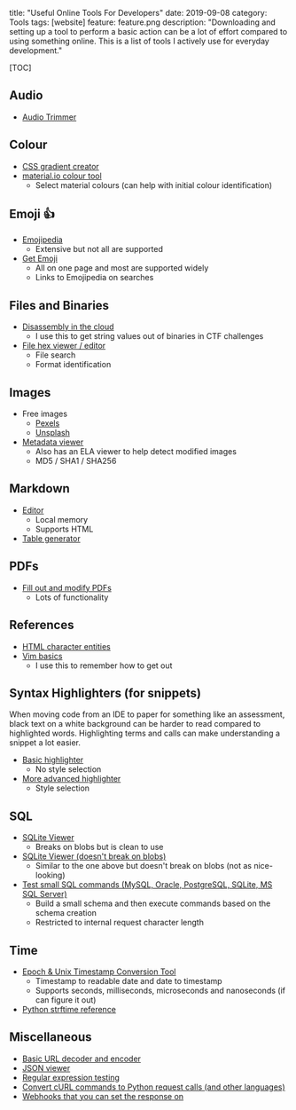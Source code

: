 title: "Useful Online Tools For Developers"
date: 2019-09-08
category: Tools
tags: [website]
feature: feature.png
description: "Downloading and setting up a tool to perform a basic action can be a lot of effort compared to using something online. This is a list of tools I actively use for everyday development."

[TOC]

## Audio

- [Audio Trimmer](https://mp3cut.net/)

## Colour

- [CSS gradient creator](https://mycolor.space/gradient)
- [material.io colour tool](https://material.io/resources/color/)
    - Select material colours (can help with initial colour identification)

## Emoji 👍

- [Emojipedia](https://emojipedia.org/)
    - Extensive but not all are supported
- [Get Emoji](https://getemoji.com/)
    - All on one page and most are supported widely
    - Links to Emojipedia on searches 

## Files and Binaries

- [Disassembly in the cloud](https://onlinedisassembler.com/static/home/index.html)
    - I use this to get string values out of binaries in CTF challenges
- [File hex viewer / editor](https://hexed.it/)
    - File search
    - Format identification

## Images

- Free images
    - [Pexels](https://www.pexels.com/)
    - [Unsplash](https://unsplash.com/)
- [Metadata viewer](https://fotoforensics.com/)
    - Also has an ELA viewer to help detect modified images
    - MD5 / SHA1 / SHA256
    
## Markdown

- [Editor](https://stackedit.io/app#)
    - Local memory
    - Supports HTML
- [Table generator](https://www.tablesgenerator.com/markdown_tables)

## PDFs

- [Fill out and modify PDFs](https://www.pdfescape.com/)
    - Lots of functionality

## References

- [HTML character entities](https://dev.w3.org/html5/html-author/charref)
- [Vim basics](https://github.com/yuanqing/vim-basics/blob/master/README.md)
    - I use this to remember how to get out

## Syntax Highlighters (for snippets)
When moving code from an IDE to paper for something like an assessment, black text on a white background can be harder to read compared to highlighted words. Highlighting terms and calls can make understanding a snippet a lot easier.

- [Basic highlighter](https://highlight.hohli.com/index.php)
    - No style selection
- [More advanced highlighter](https://pinetools.com/syntax-highlighter)
    - Style selection

## SQL

- [SQLite Viewer](https://inloop.github.io/sqlite-viewer/)
    - Breaks on blobs but is clean to use
- [SQLite Viewer (doesn't break on blobs)](https://sqliteviewer.flowsoft7.com/)
    - Similar to the one above but doesn't break on blobs (not as nice-looking)
- [Test small SQL commands (MySQL, Oracle, PostgreSQL, SQLite, MS SQL Server)](https://www.sqlfiddle.com)
    - Build a small schema and then execute commands based on the schema creation
    - Restricted to internal request character length 

## Time

- [Epoch & Unix Timestamp Conversion Tool](https://www.epochconverter.com/)
    - Timestamp to readable date and date to timestamp
    - Supports seconds, milliseconds, microseconds and nanoseconds (if can figure it out)
- [Python strftime reference](https://strftime.org/)

## Miscellaneous

- [Basic URL decoder and encoder](https://meyerweb.com/eric/tools/dencoder/)
- [JSON viewer](https://jsonviewer.stack.hu/)
- [Regular expression testing](https://regex101.com/)
- [Convert cURL commands to Python request calls (and other languages)](https://curl.trillworks.com/)
- [Webhooks that you can set the response on](https://webhook.site/#!/07372fd5-f335-4263-97bd-a8fa974ed148)
